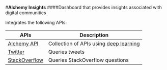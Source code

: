 #**Alchemy Insights**
####Dashboard that provides insights associated with digital communities

Integrates the following APIs:


|APIs | Description|
|------------ | -------------|
|[Alchemy API](http://www.alchemyapi.com/api) | Collection of APIs using [deep learning](https://en.wikipedia.org/wiki/Deep_learning)|
|[Twitter](https://dev.twitter.com/overview/documentation) | Queries tweets|
|[StackOverflow](https://api.stackexchange.com/docs) | Queries StackOverflow questions|
